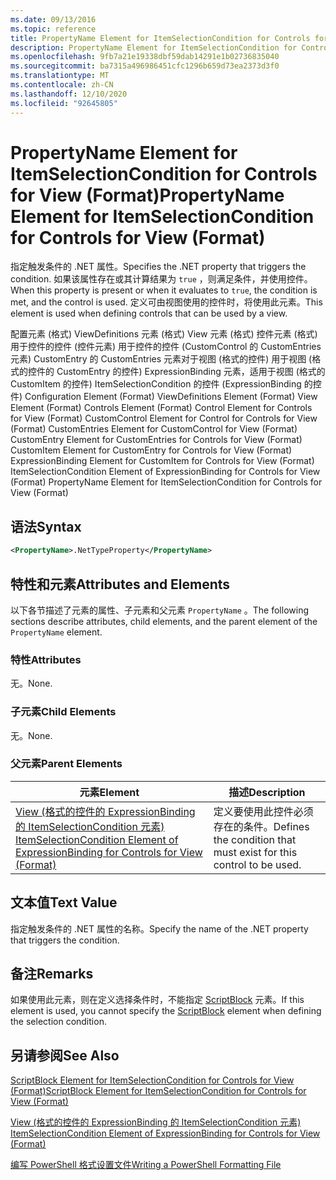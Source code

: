 ```yaml
---
ms.date: 09/13/2016
ms.topic: reference
title: PropertyName Element for ItemSelectionCondition for Controls for View (Format)
description: PropertyName Element for ItemSelectionCondition for Controls for View (Format)
ms.openlocfilehash: 9fb7a21e19338dbf59dab14291e1b02736835040
ms.sourcegitcommit: ba7315a496986451cfc1296b659d73ea2373d3f0
ms.translationtype: MT
ms.contentlocale: zh-CN
ms.lasthandoff: 12/10/2020
ms.locfileid: "92645805"
---
```

# <a name="propertyname-element-for-itemselectioncondition-for-controls-for-view-format"></a><span data-ttu-id="79e10-103">PropertyName Element for ItemSelectionCondition for Controls for View (Format)</span><span class="sxs-lookup"><span data-stu-id="79e10-103">PropertyName Element for ItemSelectionCondition for Controls for View (Format)</span></span>

<span data-ttu-id="79e10-104">指定触发条件的 .NET 属性。</span><span class="sxs-lookup"><span data-stu-id="79e10-104">Specifies the .NET property that triggers the condition.</span></span> <span data-ttu-id="79e10-105">如果该属性存在或其计算结果为 `true` ，则满足条件，并使用控件。</span><span class="sxs-lookup"><span data-stu-id="79e10-105">When this property is present or when it evaluates to `true`, the condition is met, and the control is used.</span></span> <span data-ttu-id="79e10-106">定义可由视图使用的控件时，将使用此元素。</span><span class="sxs-lookup"><span data-stu-id="79e10-106">This element is used when defining controls that can be used by a view.</span></span>

<span data-ttu-id="79e10-107">配置元素 (格式) ViewDefinitions 元素 (格式) View 元素 (格式) 控件元素 (格式) 用于控件的控件 (控件元素) 用于控件的控件 (CustomControl 的 CustomEntries 元素) CustomEntry 的 CustomEntries 元素对于视图 (格式的控件) 用于视图 (格式的控件的 CustomEntry 的控件) ExpressionBinding 元素，适用于视图 (格式的 CustomItem 的控件) ItemSelectionCondition 的控件 (ExpressionBinding 的控件) </span><span class="sxs-lookup"><span data-stu-id="79e10-107">Configuration Element (Format) ViewDefinitions Element (Format) View Element (Format) Controls Element (Format) Control Element for Controls for View (Format) CustomControl Element for Control for Controls for View (Format) CustomEntries Element for CustomControl for View (Format) CustomEntry Element for CustomEntries for Controls for View (Format) CustomItem Element for CustomEntry for Controls for View (Format) ExpressionBinding Element for CustomItem for Controls for View (Format) ItemSelectionCondition Element of ExpressionBinding for Controls for View (Format) PropertyName Element for ItemSelectionCondition for Controls for View (Format)</span></span>

## <a name="syntax"></a><span data-ttu-id="79e10-108">语法</span><span class="sxs-lookup"><span data-stu-id="79e10-108">Syntax</span></span>

```xml
<PropertyName>.NetTypeProperty</PropertyName>
```

## <a name="attributes-and-elements"></a><span data-ttu-id="79e10-109">特性和元素</span><span class="sxs-lookup"><span data-stu-id="79e10-109">Attributes and Elements</span></span>

<span data-ttu-id="79e10-110">以下各节描述了元素的属性、子元素和父元素 `PropertyName` 。</span><span class="sxs-lookup"><span data-stu-id="79e10-110">The following sections describe attributes, child elements, and the parent element of the `PropertyName` element.</span></span>

### <a name="attributes"></a><span data-ttu-id="79e10-111">特性</span><span class="sxs-lookup"><span data-stu-id="79e10-111">Attributes</span></span>

<span data-ttu-id="79e10-112">无。</span><span class="sxs-lookup"><span data-stu-id="79e10-112">None.</span></span>

### <a name="child-elements"></a><span data-ttu-id="79e10-113">子元素</span><span class="sxs-lookup"><span data-stu-id="79e10-113">Child Elements</span></span>

<span data-ttu-id="79e10-114">无。</span><span class="sxs-lookup"><span data-stu-id="79e10-114">None.</span></span>

### <a name="parent-elements"></a><span data-ttu-id="79e10-115">父元素</span><span class="sxs-lookup"><span data-stu-id="79e10-115">Parent Elements</span></span>

|<span data-ttu-id="79e10-116">元素</span><span class="sxs-lookup"><span data-stu-id="79e10-116">Element</span></span>|<span data-ttu-id="79e10-117">描述</span><span class="sxs-lookup"><span data-stu-id="79e10-117">Description</span></span>|
|-------------|-----------------|
|[<span data-ttu-id="79e10-118">View (格式的控件的 ExpressionBinding 的 ItemSelectionCondition 元素) </span><span class="sxs-lookup"><span data-stu-id="79e10-118">ItemSelectionCondition Element of ExpressionBinding for Controls for View (Format)</span></span>](./itemselectioncondition-element-for-expressionbinding-for-controls-for-view-format.md)|<span data-ttu-id="79e10-119">定义要使用此控件必须存在的条件。</span><span class="sxs-lookup"><span data-stu-id="79e10-119">Defines the condition that must exist for this control to be used.</span></span>|

## <a name="text-value"></a><span data-ttu-id="79e10-120">文本值</span><span class="sxs-lookup"><span data-stu-id="79e10-120">Text Value</span></span>

<span data-ttu-id="79e10-121">指定触发条件的 .NET 属性的名称。</span><span class="sxs-lookup"><span data-stu-id="79e10-121">Specify the name of the .NET property that triggers the condition.</span></span>

## <a name="remarks"></a><span data-ttu-id="79e10-122">备注</span><span class="sxs-lookup"><span data-stu-id="79e10-122">Remarks</span></span>

<span data-ttu-id="79e10-123">如果使用此元素，则在定义选择条件时，不能指定 [ScriptBlock](./scriptblock-element-for-itemselectioncondition-for-controls-for-view-format.md) 元素。</span><span class="sxs-lookup"><span data-stu-id="79e10-123">If this element is used, you cannot specify the [ScriptBlock](./scriptblock-element-for-itemselectioncondition-for-controls-for-view-format.md) element when defining the selection condition.</span></span>

## <a name="see-also"></a><span data-ttu-id="79e10-124">另请参阅</span><span class="sxs-lookup"><span data-stu-id="79e10-124">See Also</span></span>

[<span data-ttu-id="79e10-125">ScriptBlock Element for ItemSelectionCondition for Controls for View (Format)</span><span class="sxs-lookup"><span data-stu-id="79e10-125">ScriptBlock Element for ItemSelectionCondition for Controls for View (Format)</span></span>](./scriptblock-element-for-itemselectioncondition-for-controls-for-view-format.md)

[<span data-ttu-id="79e10-126">View (格式的控件的 ExpressionBinding 的 ItemSelectionCondition 元素) </span><span class="sxs-lookup"><span data-stu-id="79e10-126">ItemSelectionCondition Element of ExpressionBinding for Controls for View (Format)</span></span>](./itemselectioncondition-element-for-expressionbinding-for-controls-for-view-format.md)

[<span data-ttu-id="79e10-127">编写 PowerShell 格式设置文件</span><span class="sxs-lookup"><span data-stu-id="79e10-127">Writing a PowerShell Formatting File</span></span>](./writing-a-powershell-formatting-file.md)
